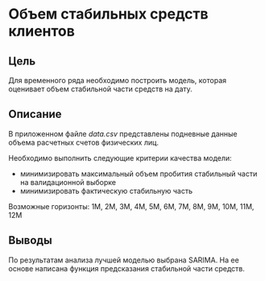 # Объем стабильных средств клиентов

## Цель
Для временного ряда необходимо построить модель, которая оценивает объем стабильной части средств на дату. 

## Описание
В приложенном файле *data.csv* представлены подневные данные объема расчетных счетов физических лиц.

Необходимо выполнить следующие критерии качества модели:
- минимизировать максимальный объем пробития стабильный части на валидационной выборке 
- минимизировать фактическую стабильную часть

Возможные горизонты: 1М, 2М, 3М, 4М, 5М, 6М, 7М, 8М, 9М, 10М, 11М, 12М

## Выводы
По результатам анализа лучшей моделью выбрана SARIMA. На ее основе написана функция предсказания стабильной части средств.
